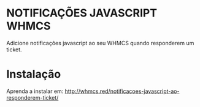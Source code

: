 # NOTIFICAÇÕES JAVASCRIPT WHMCS
Adicione notificações javascript ao seu WHMCS quando responderem um ticket.

# Instalação
Aprenda a instalar em: http://whmcs.red/notificacoes-javascript-ao-responderem-ticket/